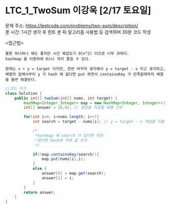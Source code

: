 #  LTC_1_TwoSum 이강욱 [2/17 토요일] </br>
문제 주소: https://leetcode.com/problems/two-sum/description/ </br>
푼 시간: 1시간 생각 후 힌트 본 뒤 알고리즘 사용법 등 검색하며 30분 코드 작성  </br>

<접근법>
```
물론 하나하나 해도 좋지만 시간 복잡도가 O(n^2) 이므로 너무 과하다. 
hashmap 을 이용하여 O(n) 까지 줄일 수 있다.

원래는 x + y = target 이지만, 한번 바꾸어 생각해서 y = target - x 라고 생각하고,
배열의 앞에서부터 y 가 hash 에 없다면 put 하면서 containsKey 가 만족할때까지 배열을 돌면 해결된다. 

```


```java
//코드 추가
class Solution {
    public int[] twoSum(int[] nums, int target) {
        HashMap<Integer,Integer> map = new HashMap<Integer, Integer>(); //HashMap 선언
        int[] answer = {0,0}; // 정답을 저장할 배열 선언

        for(int i=0; i<nums.length; i++){
            int search = target - nums[i]; // y = target - x 개념을 이용

            /*
             *hashmap 에 search 가 있다면 리턴
             *없다면 hash에 키와 값 추가
             */

            if(!map.containsKey(search)){
                map.put(nums[i],i);
            }
            else {
                answer[0] = map.get(search);
                answer[1] = i;
            }
        }
        return answer;
    }
}
```
